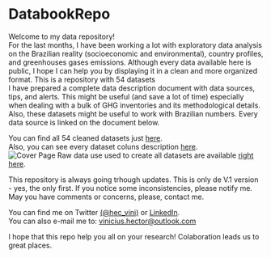 # DatabookRepo

Welcome to my data repository! <br/> For the last months, I have been working a lot with exploratory data analysis on the Brazilian reality (socioeconomic and environmental), country profiles, and greenhouses gases emissions. Although every data available here is public, I hope I can help you by displaying it in a clean and more organized format. This is a repository with 54 datasets  <br/>
I have prepared a complete data description document with data sources, tips, and alerts. This might be useful (and save a lot of time) especially when dealing with a bulk of GHG inventories and its methodological details. Also, these datasets might be useful to work with Brazilian numbers. Every data source is linked on the document below. <br/>

You can find all 54 cleaned datasets just [here](https://1drv.ms/u/s!AjVW0s-wFcYmhYNcpRwg-rKzRyQI_A?e=qiRv0b). <br/>
Also, you can see every dataset coluns description [here](https://1drv.ms/b/s!AjVW0s-wFcYmhYQUfK_isaDDRLsApw?e=Yw3XB0). <br/>
![Cover Page](DatabookRepo/ColumnsDescriptionCover.png?raw=true "Title")
Raw data use used to create all datasets are available [right here](https://1drv.ms/u/s!AjVW0s-wFcYmhYNdqlktfMMA9XEUUA?e=u5fEJp). <br/>

This repository is always going trhough updates. This is only de V.1 version - yes, the only first. If you notice some inconsistencies, please notify me. May you have comments or concerns, please, contact me. <br/>

You can find me on Twitter [(@hec_vini)](https://twitter.com/hec_vini) or [LinkedIn](https://www.linkedin.com/in/viniciushpires/). <br/>
You can also e-mail me to: vinicius.hector@outlook.com <br/>

I hope that this repo help you all on your research! Colaboration leads us to great places.






